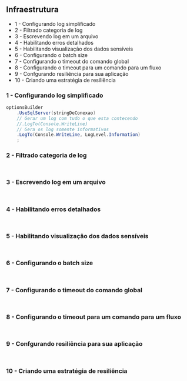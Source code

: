 ## Infraestrutura

* 1 - Configurando log simplificado
* 2 - Filtrado categoria de log
* 3 - Escrevendo log em um arquivo
* 4 - Habilitando erros detalhados
* 5 - Habilitando visualização dos dados sensíveis
* 6 - Configurando o batch size
* 7 - Configurando o timeout do comando global
* 8 - Configurando o timeout para um comando para um fluxo
* 9 - Confgurando resiliência para sua aplicação
* 10 - Criando uma estratégia de resiliência



### 1 - Configurando log simplificado
```c#
optionsBuilder    
    .UseSqlServer(stringDeConexao)    
    // Gerar um log com tudo o que esta contecendo
    //.LogTo(Console.WriteLine)
    // Gera os log somente informativos
    .LogTo(Console.WriteLine, LogLevel.Information)
    ;
```


### 2 - Filtrado categoria de log
```
```

```
```

### 3 - Escrevendo log em um arquivo
```
```

```
```

### 4 - Habilitando erros detalhados
```
```

```
```

### 5 - Habilitando visualização dos dados sensíveis
```
```

```
```

### 6 - Configurando o batch size
```
```

```
```

### 7 - Configurando o timeout do comando global
```
```

```
```

### 8 - Configurando o timeout para um comando para um fluxo
```
```

```
```

### 9 - Confgurando resiliência para sua aplicação
```
```

```
```

### 10 - Criando uma estratégia de resiliência
```
```

```
```
